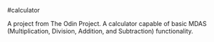 #calculator

A project from The Odin Project. A calculator capable of basic MDAS (Multiplication, Division, Addition, and Subtraction) functionality.
